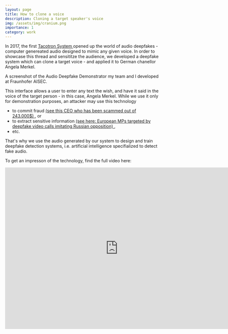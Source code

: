 ```yaml
---
layout: page
title: How to clone a voice
description: Cloning a target speaker's voice
img: /assets/img/cranium.png
importance: 1
category: work
---
```


In 2017, the first <a href="https://arxiv.org/abs/1703.10135"> Tacotron System </a> opened up the world of audio deepfakes - computer genereated audio designed to mimic any given voice.
In order to showcase this thread and sensititze the audience, we developed a deepfake system which can clone a target voice - and applied it to German chanellor Angela Merkel.

<div class="row">
    <div class="col-sm mt-3 mt-md-0">
        <img class="img-fluid rounded z-depth-1" src="{{ '/assets/img/deepfake_merkel.png' | relative_url }}" alt="" title="example image"/>
    </div>
</div>
<div class="caption">
    A screenshot of the Audio Deepfake Demonstrator my team and I developed at Fraunhofer AISEC.
</div>

This interface allows a user to enter any text the wish, and have it said in the voice of the target person - in this case, Angela Merkel.
While we use it only for demonstration purposes, an attacker may use this technology
- to commit fraud <a href="https://www.forbes.com/sites/jessedamiani/2019/09/03/a-voice-deepfake-was-used-to-scam-a-ceo-out-of-243000/?sh=36ca45292241"> (see this CEO who has been scammed out of 243.000$) </a>, or 
- to extract sensitive information <a href="https://www.theguardian.com/world/2021/apr/22/european-mps-targeted-by-deepfake-video-calls-imitating-russian-opposition"> (see here: European MPs targeted by deepfake video calls imitating Russian opposition) </a>,
- etc.

That's why we use the audio generated by our system to design and train deepfake detection systems, i.e. artificial intelligence specifialized to detect fake audio.

To get an impresson of the technology, find the full video here:
<iframe width="740" height="530" src="https://www.youtube.com/embed/MZTF0eAALmE" title="YouTube video player" frameborder="0" allow="accelerometer; autoplay; clipboard-write; encrypted-media; gyroscope; picture-in-picture" allowfullscreen></iframe>
